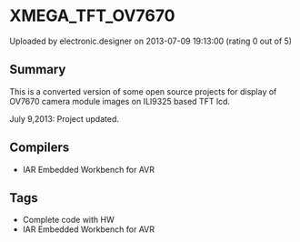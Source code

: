 # XMEGA_TFT_OV7670

Uploaded by electronic.designer on 2013-07-09 19:13:00 (rating 0 out of 5)

## Summary

This is a converted version of some open source projects for display of OV7670 camera module images on ILI9325 based TFT lcd.


July 9,2013: Project updated.

## Compilers

- IAR Embedded Workbench for AVR

## Tags

- Complete code with HW
- IAR Embedded Workbench for AVR

